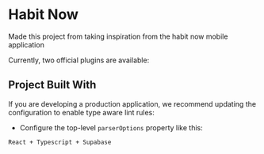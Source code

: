 # Habit Now

Made this project from taking inspiration from the habit now mobile application

Currently, two official plugins are available:

## Project Built With

If you are developing a production application, we recommend updating the configuration to enable type aware lint rules:

- Configure the top-level `parserOptions` property like this:

```
React + Typescript + Supabase
```
